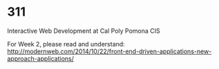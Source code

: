 # 311
Interactive Web Development at Cal Poly Pomona CIS

For Week 2, please read and understand: 
http://modernweb.com/2014/10/22/front-end-driven-applications-new-approach-applications/
